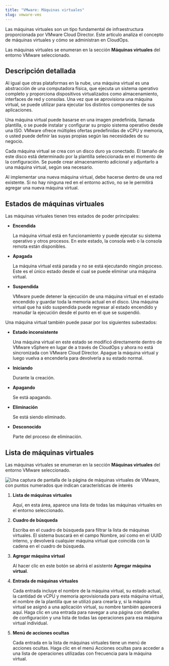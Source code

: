 ```yaml
---
title: "VMware: Máquinas virtuales"
slug: vmware-vms
---
```



Las máquinas virtuales son un tipo fundamental de infraestructura proporcionada por VMware Cloud Director. Este artículo analiza el concepto de máquinas virtuales y cómo se administran en CloudOps.

Las máquinas virtuales se enumeran en la sección **Máquinas virtuales** del entorno VMware seleccionado.

## Descripción detallada

Al igual que otras plataformas en la nube, una máquina virtual es una abstracción de una computadora física, que ejecuta un sistema operativo completo y proporciona dispositivos virtualizados como almacenamiento, interfaces de red y consolas. Una vez que se aprovisiona una máquina virtual, se puede utilizar para ejecutar los distintos componentes de sus aplicaciones.

Una máquina virtual puede basarse en una imagen predefinida, llamada plantilla, o se puede instalar y configurar su propio sistema operativo desde una ISO. VMware ofrece múltiples ofertas predefinidas de vCPU y memoria, o usted puede definir las suyas propias según las necesidades de su negocio.

Cada máquina virtual se crea con un disco duro ya conectado. El tamaño de este disco está determinado por la plantilla seleccionada en el momento de la configuración. Se puede crear almacenamiento adicional y adjuntarlo a una máquina virtual, según sea necesario.

Al implementar una nueva máquina virtual, debe hacerse dentro de una red existente. Si no hay ninguna red en el entorno activo, no se le permitirá agregar una nueva máquina virtual.

## Estados de máquinas virtuales

Las máquinas virtuales tienen tres estados de poder principales:

-   **Encendida**

     La máquina virtual está en funcionamiento y puede ejecutar su sistema operativo y otros procesos. En este estado, la consola web o la consola remota están disponibles.

-   **Apagada**

     La máquina virtual está parada y no se está ejecutando ningún proceso. Este es el único estado desde el cual se puede eliminar una máquina virtual.

-   **Suspendida**

     VMware puede detener la ejecución de una máquina virtual en el estado encendido y guardar toda la memoria actual en el disco. Una máquina virtual que ha sido suspendida puede regresar al estado encendido y reanudar la ejecución desde el punto en el que se suspendió.


Una máquina virtual también puede pasar por los siguientes subestados:

- **Estado inconsistente**

     Una máquina virtual en este estado se modificó directamente dentro de VMware vSphere en lugar de a través de CloudOps y ahora no está sincronizada con VMware Cloud Director. Apague la máquina virtual y luego vuelva a encenderla para devolverla a su estado normal.

- **Iniciando**

     Durante la creación.

- **Apagando**

     Se está apagando.

- **Eliminación**

     Se está siendo eliminado.

-   **Desconocido**

     Parte del proceso de eliminación.


## Lista de máquinas virtuales

Las máquinas virtuales se enumeran en la sección **Máquinas virtuales** del entorno VMware seleccionado.

![Una captura de pantalla de la página de máquinas virtuales de VMware, con puntos numerados que indican características de interés](/assets/vmware-vms-list-en.png)

1. **Lista de máquinas virtuales**

     Aquí, en esta área, aparece una lista de todas las máquinas virtuales en el entorno seleccionado.

2. **Cuadro de búsqueda**

     Escriba en el cuadro de búsqueda para filtrar la lista de máquinas virtuales. El sistema buscará en el campo Nombre, así como en el UUID interno, y devolverá cualquier máquina virtual que coincida con la cadena en el cuadro de búsqueda.

3. **Agregar máquina virtual**

     Al hacer clic en este botón se abrirá el asistente **Agregar máquina virtual**.

4. **Entrada de máquinas virtuales**

     Cada entrada incluye el nombre de la máquina virtual, su estado actual, la cantidad de vCPU y memoria aprovisionada para esta máquina virtual, el nombre de la plantilla que se utilizó para crearla y, si la máquina virtual se asignó a una aplicación virtual, su nombre también aparecerá aquí. Haga clic en una entrada para navegar a una página con detalles de configuración y una lista de todas las operaciones para esa máquina virtual individual.

5. **Menú de acciones ocultas**

     Cada entrada en la lista de máquinas virtuales tiene un menú de acciones ocultas. Haga clic en el menú Acciones ocultas para acceder a una lista de operaciones utilizadas con frecuencia para la máquina virtual.


